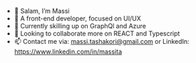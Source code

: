 - 👋 Salam, I’m Massi
- 👀 A front-end developer, focused on UI/UX
- 🌱 Currently skilling up on GraphQl and Azure
- 💞️ Looking to collaborate more on REACT and Typescript
- 📫 Contact me via: massi.tashakori@gmail.com or LinkedIn: https://www.linkedin.com/in/massita

<!---
massitashakori/massitashakori is a ✨ special ✨ repository because its `README.md` (this file) appears on your GitHub profile.
You can click the Preview link to take a look at your changes.
--->
